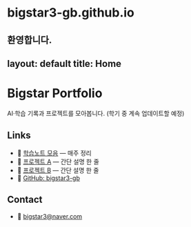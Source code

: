 # bigstar3-gb.github.io
환영합니다.
---
layout: default
title: Home
---

# Bigstar Portfolio
AI·학습 기록과 프로젝트를 모아봅니다.
(학기 중 계속 업데이트할 예정)

## Links
- 🧠 [학습노트 모음](#) — 매주 정리
- 📁 [프로젝트 A](#) — 간단 설명 한 줄
- 📁 [프로젝트 B](#) — 간단 설명 한 줄
- 🔗 [GitHub: bigstar3-gb](https://github.com/bigstar3-gb)

## Contact
- 📧 [bigstar3@naver.com](https://blog.naver.com/bigstar33333)

